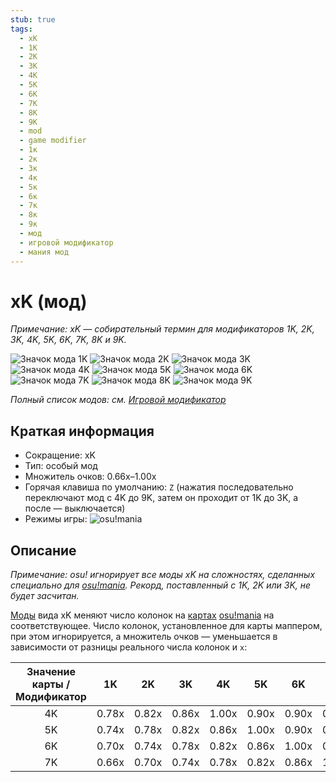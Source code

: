 ```yaml
---
stub: true
tags:
  - xK
  - 1K
  - 2K
  - 3K
  - 4K
  - 5K
  - 6K
  - 7K
  - 8K
  - 9K
  - mod
  - game modifier
  - 1к
  - 2к
  - 3к
  - 4к
  - 5к
  - 6к
  - 7к
  - 8к
  - 9к
  - мод
  - игровой модификатор
  - мания мод
---
```


# xK (мод)

*Примечание: xK — собирательный термин для модификаторов 1K, 2K, 3K, 4K, 5K, 6K, 7K, 8K и 9K.*

![Значок мода 1K](/wiki/shared/mods/1K.png "Значок мода 1K") ![Значок мода 2K](/wiki/shared/mods/2K.png "Значок мода 2K") ![Значок мода 3K](/wiki/shared/mods/3K.png "Значок мода 3K") ![Значок мода 4K](/wiki/shared/mods/4K.png "Значок мода 4K") ![Значок мода 5K](/wiki/shared/mods/5K.png "Значок мода 5K") ![Значок мода 6K](/wiki/shared/mods/6K.png "Значок мода 6K") ![Значок мода 7K](/wiki/shared/mods/7K.png "Значок мода 7K") ![Значок мода 8K](/wiki/shared/mods/8K.png "Значок мода 8K") ![Значок мода 9K](/wiki/shared/mods/9K.png "Значок мода 9K")

*Полный список модов: см. [Игровой модификатор](/wiki/Gameplay/Game_modifier)*

## Краткая информация

- Сокращение: xK
- Тип: особый мод
- Множитель очков: 0.66x–1.00x
- Горячая клавиша по умолчанию: `Z` (нажатия последовательно переключают мод с 4K до 9K, затем он проходит от 1K до 3K, а после — выключается)
- Режимы игры: ![][osu!mania]

## Описание

*Примечание: osu! игнорирует все моды xK на сложностях, сделанных специально для [osu!mania](/wiki/Game_mode/osu!mania). Рекорд, поставленный с 1K, 2K или 3K, не будет засчитан.*

[Моды](/wiki/Gameplay/Game_modifier) вида xK меняют число колонок на [картах](/wiki/Beatmap) [osu!mania](/wiki/Game_mode/osu!mania) на соответствующее. Число колонок, установленное для карты маппером, при этом игнорируется, а множитель очков — уменьшается в зависимости от разницы реального числа колонок и `x`:

| Значение карты / Модификатор |  1K   |  2K   |  3K   |  4K   |  5K   |  6K   |  7K   |  8K   |  9K   |
| :--------------------------: | :---: | :---: | :---: | :---: | :---: | :---: | :---: | :---: | :---: |
|              4K              | 0.78x | 0.82x | 0.86x | 1.00x | 0.90x | 0.90x | 0.90x | 0.90x | 0.90x |
|              5K              | 0.74x | 0.78x | 0.82x | 0.86x | 1.00x | 0.90x | 0.90x | 0.90x | 0.90x |
|              6K              | 0.70x | 0.74x | 0.78x | 0.82x | 0.86x | 1.00x | 0.90x | 0.90x | 0.90x |
|              7K              | 0.66x | 0.70x | 0.74x | 0.78x | 0.82x | 0.86x | 1.00x | 0.90x | 0.90x |

[osu!mania]: /wiki/shared/mode/mania.png "osu!mania"
